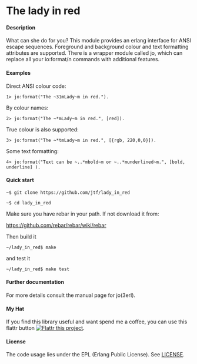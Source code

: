 
The lady in red
===============


#### Description

What can she do for you?  This module provides an erlang interface for
ANSI escape sequences.  Foreground and background colour and text
formatting attributes are supported.  There is a wrapper module called
jo, which can replace all your io:format/n commands with additional
features.

#### Examples

Direct ANSI colour code:

```1> jo:format("The ~31mLady~m in red.").```

By colour names:

```2> jo:format("The ~*mLady~m in red.", [red]).```

True colour is also supported:

```3> jo:format("The ~*tmLady~m in red.", [{rgb, 220,0,0}]).```

Some text formatting:

```4> jo:format("Text can be ~..*mbold~m or ~..*munderlined~m.", [bold, underline] ).```

#### Quick start

```~$ git clone https://github.com/jtf/lady_in_red```

```~$ cd lady_in_red```

Make sure you have rebar in your path.  If not download it from:

https://github.com/rebar/rebar/wiki/rebar

Then build it

```~/lady_in_red$ make```

and test it

```~/lady_in_red$ make test```


#### Further documentation

For more details consult the manual page for jo(3erl).

#### My Hat

If you find this library useful and want spend me a coffee, you can use this flattr button [![Flattr this project](http://api.flattr.com/button/flattr-badge-large.png)](https://flattr.com/submit/auto?user_id=jtf&url=https://github.com/jtf/lady_in_red&title=Lady_in_Red&language=&tags=github&category=software).

#### License

The code usage lies under the EPL (Erlang Public License).
See [LICENSE](https://github.com/jtf/lady_in_red/blob/master/LICENSE).
